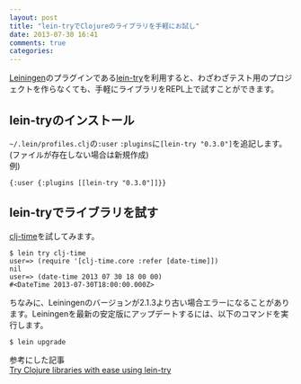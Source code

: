 ```yaml
---
layout: post
title: "lein-tryでClojureのライブラリを手軽にお試し"
date: 2013-07-30 16:41
comments: true
categories: 
---
```


[Leiningen](https://github.com/technomancy/leiningen)のプラグインである[lein-try](https://github.com/rkneufeld/lein-try)を利用すると、わざわざテスト用のプロジェクトを作らなくても、手軽にライブラリをREPL上で試すことができます。  

## lein-tryのインストール
`~/.lein/profiles.clj`の`:user` `:plugins`に`[lein-try "0.3.0"]`を追記します。(ファイルが存在しない場合は新規作成)  
例)
```
{:user {:plugins [[lein-try "0.3.0"]]}}
```

## lein-tryでライブラリを試す
[clj-time](https://github.com/clj-time/clj-time)を試してみます。
```
$ lein try clj-time
user=> (require '[clj-time.core :refer [date-time]])
nil
user=> (date-time 2013 07 30 18 00 00)
#<DateTime 2013-07-30T18:00:00.000Z>
```

ちなみに、Leiningenのバージョンが2.1.3より古い場合エラーになることがあります。Leiningenを最新の安定版にアップデートするには、以下のコマンドを実行します。
```
$ lein upgrade
```

参考にした記事  
[Try Clojure libraries with ease using lein-try](http://dev.xscheme.de/2013/07/try-clojure-libraries-with-ease-using-lein-try/)
